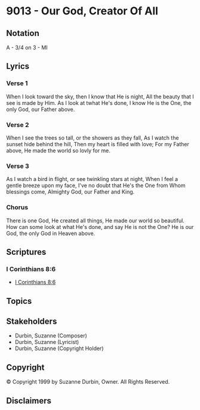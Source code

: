 # 9013 - Our God, Creator Of All

## Notation

A - 3/4 on 3 - MI

## Lyrics

### Verse 1

When I look toward the sky, then I know that He is night, All the beauty that I see is made by Him. As I look at twhat He's done, I know He is the One, the only God, our Father above.

### Verse 2

When I see the trees so tall, or the showers as they fall, As I watch the sunset hide behind the hill, Then my heart is filled with love; For my Father above, He made the world so lovly for me.

### Verse 3

As I watch a bird in flight, or see twinkling stars at night, When I feel a gentle breeze upon my face, I've no doubt that He's the One from Whom blessings come, Almighty God, our Father and King.

### Chorus

There is one God, He created all things, He made our world so beautiful. How can some look at what He's done, and say He is not the One? He is our God, the only God in Heaven above.


## Scriptures

### I Corinthians 8:6

- [I Corinthians 8:6](https://www.biblegateway.com/passage/?search=I%20Corinthians%208%3A6)


## Topics


## Stakeholders

- Durbin, Suzanne (Composer)
- Durbin, Suzanne (Lyricist)
- Durbin, Suzanne (Copyright Holder)

## Copyright

© Copyright 1999 by Suzanne Durbin, Owner. All Rights Reserved.


## Disclaimers


